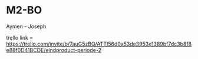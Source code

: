 # M2-BO

Aymen - Joseph

trello link = <https://trello.com/invite/b/7auG5zBQ/ATTI56d0a53de3953e1389bf7dc3b8f8e88f0D41BCDE/eindproduct-periode-2>
